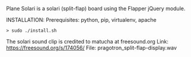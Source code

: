 Plane Solari is a solari (split-flap) board using the Flapper jQuery module.

INSTALLATION:
    Prerequisites:
        python, pip, virtualenv, apache

    > sudo ./install.sh

The solari sound clip is credited to matucha at freesound.org
	Link: https://freesound.org/s/174056/
	File: pragotron_split-flap-display.wav
